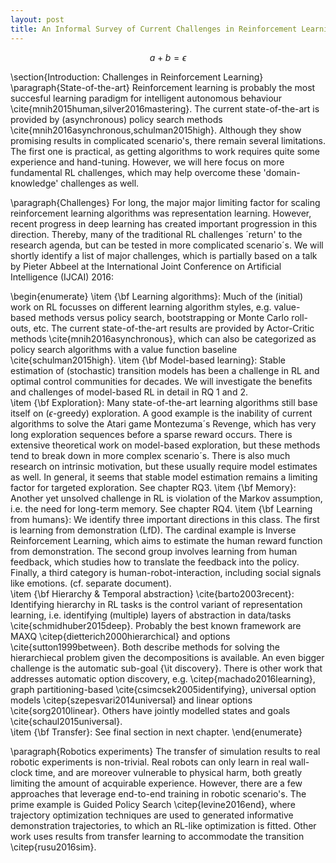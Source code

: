 ```yaml
---
layout: post
title: An Informal Survey of Current Challenges in Reinforcement Learning
---
```


$$ a + b = \epsilon $$

\section{Introduction: Challenges in Reinforcement Learning}
\paragraph{State-of-the-art}
Reinforcement learning is probably the most succesful learning paradigm for intelligent autonomous behaviour \cite{mnih2015human,silver2016mastering}. The current state-of-the-art is provided by (asynchronous) policy search methods \cite{mnih2016asynchronous,schulman2015high}. Although they show promising results in complicated scenario's, there remain several limitations. The first one is practical, as getting algorithms to work requires quite some experience and hand-tuning. However, we will here focus on more fundamental RL challenges, which may help overcome these 'domain-knowledge' challenges as well.   

\paragraph{Challenges}
For long, the major major limiting factor for scaling reinforcement learning algorithms was representation learning. However, recent progress in deep learning has created important progression in this direction. Thereby, many of the traditional RL challenges ´return' to the research agenda, but can be tested in more complicated scenario´s. We will shortly identify a list of major challenges, which is partially based on a talk by Pieter Abbeel at the International Joint Conference on Artificial Intelligence (IJCAI) 2016: 

\begin{enumerate}
\item {\bf Learning algorithms}: Much of the (initial) work on RL focusses on different learning algorithm styles, e.g. value-based methods versus policy search, bootstrapping or Monte Carlo roll-outs, etc. The current state-of-the-art results are provided by Actor-Critic methods \cite{mnih2016asynchronous}, which can also be categorized as policy search algorithms with a value function baseline \cite{schulman2015high}. 
\item {\bf Model-based learning}: Stable estimation of (stochastic) transition models has been a challenge in RL and optimal control communities for decades. We will investigate the benefits and challenges of model-based RL in detail in RQ 1 and 2.  
\item {\bf Exploration}: Many state-of-the-art learning algorithms still base itself on ($\epsilon$-greedy) exploration. A good example is the inability of current algorithms to solve the Atari game Montezuma´s Revenge, which has very long exploration sequences before a sparse reward occurs. There is extensive theoretical work on model-based exploration, but these methods tend to break down in more complex scenario´s. There is also much research on intrinsic motivation, but these usually require model estimates as well. In general, it seems that stable model estimation remains a limiting factor for targeted exploration. See chapter RQ3. 
\item {\bf Memory}: Another yet unsolved challenge in RL is violation of the Markov assumption, i.e. the need for long-term memory. See chapter RQ4. 
\item {\bf Learning from humans}: We identify three important directions in this class. The first is learning from demonstration (LfD). The cardinal example is Inverse Reinforcement Learning, which aims to estimate the human reward function from demonstration. The second group involves learning from human feedback, which studies how to translate the feedback into the policy. Finally, a third category is human-robot-interaction, including social signals like emotions. (cf. separate document).  
\item {\bf Hierarchy \& Temporal abstraction} \cite{barto2003recent}: Identifying hierarchy in RL tasks is the control variant of representation learning, i.e. identifying (multiple) layers of abstraction in data/tasks \cite{schmidhuber2015deep}. Probably the best known framework are MAXQ \citep{dietterich2000hierarchical} and options \cite{sutton1999between}. Both describe methods for solving the hierarchiecal problem given the decompositions is available. An even bigger challenge is the automatic sub-goal {\it discovery}. There is other work that addresses automatic option discovery, e.g. \citep{machado2016learning}, graph partitioning-based \cite{csimcsek2005identifying}, universal option models \citep{szepesvari2014universal} and linear options \cite{sorg2010linear}. Others have jointly modelled states and goals \cite{schaul2015universal}.  
\item {\bf Transfer}: See final section in next chapter.
\end{enumerate}

\paragraph{Robotics experiments}
The transfer of simulation results to real robotic experiments is non-trivial. Real robots can only learn in real wall-clock time, and are moreover vulnerable to physical harm, both greatly limiting the amount of acquirable experience. However, there are a few approaches that leverage end-to-end training in robotic scenario's. The prime example is Guided Policy Search \citep{levine2016end}, where trajectory optimization techniques are used to generated informative demonstration trajectories, to which an RL-like optimization is fitted. Other work uses results from transfer learning to accommodate the transition \citep{rusu2016sim}. 
